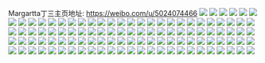 Margartta丁三主页地址: https://weibo.com/u/5024074466 
![](https://wx4.sinaimg.cn/mw2000/005u0vh8ly1h92ksnt38rj30ku0rsaft.jpg) 
![](https://wx4.sinaimg.cn/mw2000/005u0vh8ly1h92ksp4twuj30u0140ahc.jpg) 
![](https://wx4.sinaimg.cn/mw2000/005u0vh8ly1h92ksr7b4rj30u0140tiq.jpg) 
![](https://wx4.sinaimg.cn/mw2000/005u0vh8ly1h92kssgkz2j30u0140qao.jpg) 
![](https://wx4.sinaimg.cn/mw2000/005u0vh8ly1h5icgrc49cj30u01syn85.jpg) 
![](https://wx4.sinaimg.cn/mw2000/005u0vh8ly1h5evkwovbzj31400u0aho.jpg) 
![](https://wx4.sinaimg.cn/mw2000/005u0vh8ly1h5evkx0ueij31400u010u.jpg) 
![](https://wx4.sinaimg.cn/mw2000/005u0vh8ly1h5evkxc27lj31400u0wlp.jpg) 
![](https://wx4.sinaimg.cn/mw2000/005u0vh8ly1h5evkxmeb3j31400u0jzf.jpg) 
![](https://wx4.sinaimg.cn/mw2000/005u0vh8ly1h5evkwf2b3j31400u0tga.jpg) 
![](https://wx4.sinaimg.cn/mw2000/005u0vh8ly1h5evkxza8ej31400u045e.jpg) 
![](https://wx4.sinaimg.cn/mw2000/005u0vh8ly1h57xl7pq5tj31he0u0aip.jpg) 
![](https://wx4.sinaimg.cn/mw2000/005u0vh8ly1h57kudfujzj30wi0qwmy0.jpg) 
![](https://wx4.sinaimg.cn/mw2000/005u0vh8ly1h57kueqv7yj30u01syn12.jpg) 
![](https://wx4.sinaimg.cn/mw2000/005u0vh8ly1h4x6ov1h55j30u017kwp0.jpg) 
![](https://wx4.sinaimg.cn/mw2000/005u0vh8ly1h4x6ou2ielj31t20u04cx.jpg) 
![](https://wx4.sinaimg.cn/mw2000/005u0vh8ly1h4uxnh98tsj31hc0u0wr5.jpg) 
![](https://wx4.sinaimg.cn/mw2000/005u0vh8ly1h4uxnhyimzj31hc0u013t.jpg) 
![](https://wx4.sinaimg.cn/mw2000/005u0vh8ly1h4sy80s9kzj31zw0npwoi.jpg) 
![](https://wx4.sinaimg.cn/mw2000/005u0vh8ly1h4pcjxrh7xj31400u0q8e.jpg) 
![](https://wx4.sinaimg.cn/mw2000/005u0vh8ly1h4pcjxdj78j31400u0wko.jpg) 
![](https://wx4.sinaimg.cn/mw2000/005u0vh8ly1h4n2zyph7wj30u00vbwgz.jpg) 
![](https://wx4.sinaimg.cn/mw2000/005u0vh8ly1h4mysrtu04j30u01hc7fn.jpg) 
![](https://wx4.sinaimg.cn/mw2000/005u0vh8ly1h4myryitupj31400u00wh.jpg) 
![](https://wx4.sinaimg.cn/mw2000/005u0vh8ly1h41334bt0sj30u01sydkv.jpg) 
![](https://wx4.sinaimg.cn/mw2000/005u0vh8ly1h3xf90cluqj30pn1m40x5.jpg) 
![](https://wx4.sinaimg.cn/mw2000/005u0vh8ly1h3xf8t2d95j30po1lfn1i.jpg) 
![](https://wx4.sinaimg.cn/mw2000/005u0vh8ly1h3xf9dyo3uj30pr1ml78g.jpg) 
![](https://wx4.sinaimg.cn/mw2000/005u0vh8ly1h3v5jjefb5j30u01hcn94.jpg) 
![](https://wx4.sinaimg.cn/mw2000/005u0vh8ly1h3v5jju7muj31be0toadp.jpg) 
![](https://wx4.sinaimg.cn/mw2000/005u0vh8ly1h3v5jivm68j30u01hcgw5.jpg) 
![](https://wx4.sinaimg.cn/mw2000/005u0vh8ly1h3u2fk2uz2j30pt1m0q8p.jpg) 
![](https://wx4.sinaimg.cn/mw2000/005u0vh8ly1h3swf8pavbj30yx0u0tg1.jpg) 
![](https://wx4.sinaimg.cn/mw2000/005u0vh8ly1h3swf0fid4j31400u0gse.jpg) 
![](https://wx4.sinaimg.cn/mw2000/005u0vh8ly1h3swf0qyxvj31400u0k0i.jpg) 
![](https://wx4.sinaimg.cn/mw2000/005u0vh8ly1h3ph62bl8ij310g0rcn1k.jpg) 
![](https://wx4.sinaimg.cn/mw2000/005u0vh8ly1h3m01iulv5j30u0140gvh.jpg) 
![](https://wx4.sinaimg.cn/mw2000/005u0vh8ly1h3m01jcn52j30u0140ajf.jpg) 
![](https://wx4.sinaimg.cn/mw2000/005u0vh8ly1h3gbx63pt2j30u01407a7.jpg) 
![](https://wx4.sinaimg.cn/mw2000/005u0vh8ly1h3gbx6fwpwj30u0140te5.jpg) 
![](https://wx4.sinaimg.cn/mw2000/005u0vh8ly1h3gbx5dn1xj30u0140q8f.jpg) 
![](https://wx4.sinaimg.cn/mw2000/005u0vh8ly1h3gbx6ryllj30u01407a0.jpg) 
![](https://wx4.sinaimg.cn/mw2000/005u0vh8ly1h3bpiwdek0j30u017kdjh.jpg) 
![](https://wx4.sinaimg.cn/mw2000/005u0vh8ly1h3bpizrscaj30u01sy43f.jpg) 
![](https://wx4.sinaimg.cn/mw2000/005u0vh8ly1h3bpj051pvj31400u0tf9.jpg) 
![](https://wx4.sinaimg.cn/mw2000/005u0vh8ly1h3bpivtbdwj31400u0q8o.jpg) 
![](https://wx4.sinaimg.cn/mw2000/005u0vh8ly1h3bpix3drij30u0140tdg.jpg) 
![](https://wx4.sinaimg.cn/mw2000/005u0vh8ly1h38any1n24j30u0140n2p.jpg) 
![](https://wx4.sinaimg.cn/mw2000/005u0vh8ly1h38anyccsuj31400u044e.jpg) 
![](https://wx4.sinaimg.cn/mw2000/005u0vh8ly1h38anypjvdj31400u0dl6.jpg) 
![](https://wx4.sinaimg.cn/mw2000/005u0vh8ly1h38anzv5xqj30u014010r.jpg) 
![](https://wx4.sinaimg.cn/mw2000/005u0vh8ly1h38ao05li6j31400u0tdv.jpg) 
![](https://wx4.sinaimg.cn/mw2000/005u0vh8ly1h34siq5rppj30s91l5477.jpg) 
![](https://wx4.sinaimg.cn/mw2000/005u0vh8ly1h34sirbyjsj30u019kgss.jpg) 
![](https://wx4.sinaimg.cn/mw2000/005u0vh8ly1h34sisg16vj30u01hbth3.jpg) 
![](https://wx4.sinaimg.cn/mw2000/005u0vh8ly1h34sitrh57j30u01gwwmk.jpg) 
![](https://wx4.sinaimg.cn/mw2000/005u0vh8ly1h34sio8zcoj30u01isdnu.jpg) 
![](https://wx4.sinaimg.cn/mw2000/005u0vh8ly1h34siulvgoj30u010kdke.jpg) 
![](https://wx4.sinaimg.cn/mw2000/005u0vh8ly1h30plm88ftj30u01407aq.jpg) 
![](https://wx4.sinaimg.cn/mw2000/005u0vh8ly1h30pkw2zadj31400u0jxe.jpg) 
![](https://wx4.sinaimg.cn/mw2000/005u0vh8ly1h30pkwtq1sj31400u049u.jpg) 
![](https://wx4.sinaimg.cn/mw2000/005u0vh8ly1h30pkvvr85j31400u045t.jpg) 
![](https://wx4.sinaimg.cn/mw2000/005u0vh8ly1h2xubvsvx1j31hc0u0n8i.jpg) 
![](https://wx4.sinaimg.cn/mw2000/005u0vh8ly1h2xubw5aixj31hc0u0naf.jpg) 
![](https://wx4.sinaimg.cn/mw2000/005u0vh8ly1h2xububl9yj31hc0u0aj7.jpg) 
![](https://wx4.sinaimg.cn/mw2000/005u0vh8ly1h2xubwlxyjj31t20u0k2n.jpg) 
![](https://wx4.sinaimg.cn/mw2000/005u0vh8ly1h2xuc9srjhj31t20u04fd.jpg) 
![](https://wx4.sinaimg.cn/mw2000/005u0vh8ly1h2ifx2d68ij30u01hatfk.jpg) 
![](https://wx4.sinaimg.cn/mw2000/005u0vh8ly1h2ifx2mm9hj30u01hn45f.jpg) 
![](https://wx4.sinaimg.cn/mw2000/005u0vh8ly1h2ifx2vhwsj30u01hujy9.jpg) 
![](https://wx4.sinaimg.cn/mw2000/005u0vh8ly1h2ifx382umj30u01hcdm1.jpg) 
![](https://wx4.sinaimg.cn/mw2000/005u0vh8ly1h2hjcpenqhj30u01hhgsq.jpg) 
![](https://wx4.sinaimg.cn/mw2000/005u0vh8ly1h2hjcr5q6bj30u01hlqa7.jpg) 
![](https://wx4.sinaimg.cn/mw2000/005u0vh8ly1h2hjcrtcm0j30u01ka467.jpg) 
![](https://wx4.sinaimg.cn/mw2000/005u0vh8ly1h2hjcqidf7j30u01hptg9.jpg) 
![](https://wx4.sinaimg.cn/mw2000/005u0vh8ly1h2hjcrj7qcj30u01hp7bs.jpg) 
![](https://wx4.sinaimg.cn/mw2000/005u0vh8ly1h2hjcs6ulfj30u01h6n4m.jpg) 
![](https://wx4.sinaimg.cn/mw2000/005u0vh8ly1h2hjcsqmwpj30u01hkgt0.jpg) 
![](https://wx4.sinaimg.cn/mw2000/005u0vh8ly1h2hjcu0k15j30u01hhqc8.jpg) 
![](https://wx4.sinaimg.cn/mw2000/005u0vh8ly1h2hjcujegtj30u01hidn3.jpg) 
![](https://wx4.sinaimg.cn/mw2000/005u0vh8ly1h2f1ey2yarj30p90x9759.jpg) 
![](https://wx4.sinaimg.cn/mw2000/005u0vh8ly1h2f1fb4l7oj30pr17z414.jpg) 
![](https://wx4.sinaimg.cn/mw2000/005u0vh8ly1h2asnirwyaj30u01sydk3.jpg) 
![](https://wx4.sinaimg.cn/mw2000/005u0vh8ly1h2asn9lwffj30u01aqwjt.jpg) 
![](https://wx4.sinaimg.cn/mw2000/005u0vh8ly1h2asqrax9hj30u01sxjx9.jpg) 
![](https://wx4.sinaimg.cn/mw2000/005u0vh8ly1h2asrf1dikj30u01sx7af.jpg) 
![](https://wx4.sinaimg.cn/mw2000/005u0vh8ly1h2asobf5tlj30u01lgdle.jpg) 
![](https://wx4.sinaimg.cn/mw2000/005u0vh8ly1h2asn98bd2j30u01sxn2s.jpg) 
![](https://wx4.sinaimg.cn/mw2000/005u0vh8ly1h2asqt92vnj30u01sxwjs.jpg) 
![](https://wx4.sinaimg.cn/mw2000/005u0vh8ly1h2asqrkdnbj30u01sx0z3.jpg) 
![](https://wx4.sinaimg.cn/mw2000/005u0vh8ly1h2asqszx48j30u01sxn3k.jpg) 
![](https://wx4.sinaimg.cn/mw2000/005u0vh8ly1h2am9yb4gfj30u01syae4.jpg) 
![](https://wx4.sinaimg.cn/mw2000/005u0vh8ly1h2ama45k7xj30u01sy0wz.jpg) 
![](https://wx4.sinaimg.cn/mw2000/005u0vh8ly1h2ama6yq9nj30u01sytbo.jpg) 
![](https://wx4.sinaimg.cn/mw2000/005u0vh8ly1h2am95gpvwj31400u079e.jpg) 
![](https://wx4.sinaimg.cn/mw2000/005u0vh8ly1h2a8ubthscj30u01syn1l.jpg) 
![](https://wx4.sinaimg.cn/mw2000/005u0vh8ly1h29ihio14gj30u01sy0y7.jpg) 
![](https://wx4.sinaimg.cn/mw2000/005u0vh8ly1h29ihhlj9uj30u01sywik.jpg) 
![](https://wx4.sinaimg.cn/mw2000/005u0vh8ly1h29ihrkcghj30u01syn95.jpg) 
![](https://wx4.sinaimg.cn/mw2000/005u0vh8ly1h29ihs391wj30uu0tv0xq.jpg) 
![](https://wx4.sinaimg.cn/mw2000/005u0vh8ly1h29ihshhtyj30tu0wdjug.jpg) 
![](https://wx4.sinaimg.cn/mw2000/005u0vh8ly1h29hw9c7pbj30wi1yc7ba.jpg) 
![](https://wx4.sinaimg.cn/mw2000/005u0vh8ly1h07fulla3pj30zj1be16t.jpg) 
![](https://wx4.sinaimg.cn/mw2000/005u0vh8ly1h07fuwh770j32801o0kjm.jpg) 
![](https://wx4.sinaimg.cn/mw2000/005u0vh8ly1h07fv2gtgvj31o0280kjl.jpg) 
![](https://wx4.sinaimg.cn/mw2000/005u0vh8ly1h01nzu76nnj30ku0rsjv4.jpg) 
